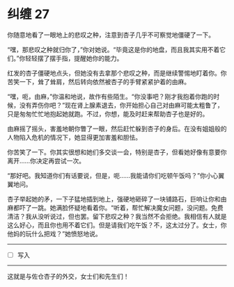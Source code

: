 # 纠缠 27

你随意地看了一眼地上的悲叹之种，注意到杏子几乎不可察觉地僵硬了一下。

“嘿，那悲叹之种就归你了，”你对她说。“毕竟这是你的地盘，而且我其实用不着它们。”你轻轻摆了摆手指，提醒她你的能力。

红发的杏子僵硬地点头，但她没有去拿那个悲叹之种，而是继续警惕地盯着你。你苦笑一下，耸了耸肩，然后转向依然被杏子的手臂紧紧护着的由麻。

“嘿，呃，由麻，”你温和地说，故作有些陌生。“你没事吧？刚才我抱着你跑的时候，没有弄伤你吧？”现在肾上腺素退去，你开始担心自己对由麻可能太粗鲁了，只是匆匆忙忙地抱起她就跑。不过，你想，能及时赶来帮助杏子也是好的。

由麻摇了摇头，害羞地朝你瞥了一眼，然后赶忙躲到杏子的身后。在没有姐姐般的人物陷入危机的情况下，她显得更加害羞和胆怯。

你苦笑了一下。你其实很想和她们多交谈一会，特别是杏子，但看她好像有意要你离开……你决定再尝试一次。

“那好吧。我知道你们有话要说，但是，呃……我能请你们吃顿午饭吗？”你小心翼翼地问。

杏子举起她的矛，一下子猛地插到地上，强硬地砸碎了一块铺路石，巨响让你和由麻都吓了一跳。她满脸怀疑地看着你。“听着，帮忙解决魔女问题，没问题。免费清洁？我从没听说过，但也罢。留下悲叹之种？我当然不会拒绝。我相信有人就是这么好心，而且你也用不着它们。但是请我们吃午饭？不，这太过分了。女士，你他妈的玩什么把戏？”她愤怒地说。

---

- [ ] 写入

---

这就是与佐仓杏子的外交，女士们和先生们！
